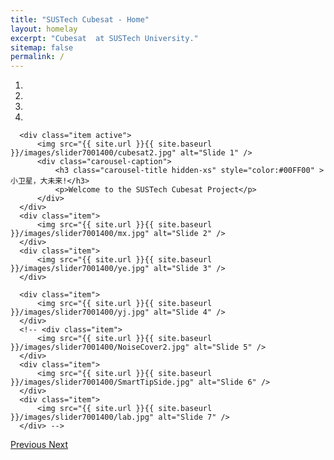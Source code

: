 ```yaml
---
title: "SUSTech Cubesat - Home"
layout: homelay
excerpt: "Cubesat  at SUSTech University."
sitemap: false
permalink: /
---
```


<!-- We are a dynamic research group at the [Leiden Institute of Physics](http://www.physics.leidenuniv.nl). Our aim is to explore and understand [quantum materials](http://condensedconcepts.blogspot.nl/2013/05/what-is-quantum-matter.html), including strange metals, high-temperature superconductors, and quantum critical electron matter. -->

<div markdown="0" id="carousel" class="carousel slide" data-ride="carousel" data-interval="5000" data-pause="hover" >
      <!-- Menu -->
  <ol class="carousel-indicators">
      <li data-target="#carousel" data-slide-to="0" class="active"></li>
      <li data-target="#carousel" data-slide-to="1"></li>
      <li data-target="#carousel" data-slide-to="2"></li>
      <li data-target="#carousel" data-slide-to="3"></li>
      <!-- <li data-target="#carousel" data-slide-to="4"></li>
      <li data-target="#carousel" data-slide-to="5"></li>
      <li data-target="#carousel" data-slide-to="6"></li> -->
  </ol>
  <!-- Items -->
  <div class="carousel-inner" markdown="0">

      <div class="item active">
          <img src="{{ site.url }}{{ site.baseurl }}/images/slider7001400/cubesat2.jpg" alt="Slide 1" />
          <div class="carousel-caption">
              <h3 class="carousel-title hidden-xs" style="color:#00FF00" >小卫星，大未来!</h3>
              <p>Welcome to the SUSTech Cubesat Project</p>
          </div>
      </div>
      <div class="item">
          <img src="{{ site.url }}{{ site.baseurl }}/images/slider7001400/mx.jpg" alt="Slide 2" />
      </div>
      <div class="item">
          <img src="{{ site.url }}{{ site.baseurl }}/images/slider7001400/ye.jpg" alt="Slide 3" />
      </div>
      
      <div class="item">
          <img src="{{ site.url }}{{ site.baseurl }}/images/slider7001400/yj.jpg" alt="Slide 4" />
      </div>
      <!-- <div class="item">
          <img src="{{ site.url }}{{ site.baseurl }}/images/slider7001400/NoiseCover2.jpg" alt="Slide 5" />
      </div>
      <div class="item">
          <img src="{{ site.url }}{{ site.baseurl }}/images/slider7001400/SmartTipSide.jpg" alt="Slide 6" />
      </div>       
      <div class="item">
          <img src="{{ site.url }}{{ site.baseurl }}/images/slider7001400/lab.jpg" alt="Slide 7" />
      </div> -->
  </div>
  <a class="left carousel-control" href="#carousel" role="button" data-slide="prev">
    <span class="glyphicon glyphicon-chevron-left" aria-hidden="true"></span>
    <span class="sr-only">Previous</span>
  </a>
  <a class="right carousel-control" href="#carousel" role="button" data-slide="next">
    <span class="glyphicon glyphicon-chevron-right" aria-hidden="true"></span>
    <span class="sr-only">Next</span>
  </a>
</div>


<!-- 



To this end, we develop novel spectroscopic-imaging scanning tunneling microscopy (SI-STM) tools to visualize the relevant quantum mechanical degrees of freedom. We want to be able to build the perfect instruments to answer the  scientific questions we deem most important (see [Research](research)).

We are located at Leiden University, the birthplace of superconductivity and home to Kamerlingh Onnes, Lorentz, Huygens, Einstein, de Sitter, and others (see e.g. [the wall of signatures from Ehrenfest lecturers](https://www.lorentz.leidenuniv.nl/history/colloquium/muur_heel.html)). We exchange ideas and work with our neighbors from [Quantum Matter & Optics](http://www.physics.leidenuniv.nl/qo-home), as well as with the colleagues from our [world-class theory section](https://www.lorentz.leidenuniv.nl).

 **We are  looking for passionate new PhD students, Postdocs, and Master students to join the team** [(more info)]({{ site.url }}{{ site.baseurl }}/vacancies) **!**


We are grateful for funding from Leiden University, [NWO](www.nwo.nl) ([Vidi talent scheme](http://www.nwo.nl/en/research-and-results/programmes/Talent+Scheme) and the [Frontiers in Nanoscience program](https://www.universiteitleiden.nl/en/research/research-projects/science/frontiers-of-nanoscience-nanofront)), and from an [ERC starting grant](https://erc.europa.eu/funding/starting-grants).

<figure class="fourth">
  <img src="{{ site.url }}{{ site.baseurl }}/images/logopic/Logo_Leiden.jpg" style="width: 210px">
  <img src="{{ site.url }}{{ site.baseurl }}/images/logopic/Logo_Nanofront.jpg" style="width: 110px">
  <img src="{{ site.url }}{{ site.baseurl }}/images/logopic/Logo_NWO.jpg" style="width: 120px">
  <img src="{{ site.url }}{{ site.baseurl }}/images/logopic/Logo_ERC.jpg" style="width: 110px">
</figure> -->
